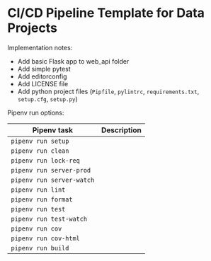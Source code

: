 # CI/CD Pipeline Template for Data Projects

Implementation notes:

- Add basic Flask app to web_api folder
- Add simple pytest
- Add editorconfig
- Add LICENSE file
- Add python project files (`Pipfile`, `pylintrc`, `requirements.txt`, `setup.cfg`, `setup.py`)

Pipenv run options:

| Pipenv task               | Description |
| ------------------------- | ----------- |
| `pipenv run setup`        |             |
| `pipenv run clean`        |             |
| `pipenv run lock-req`     |             |
| `pipenv run server-prod`  |             |
| `pipenv run server-watch` |             |
| `pipenv run lint`         |             |
| `pipenv run format`       |             |
| `pipenv run test`         |             |
| `pipenv run test-watch`   |             |
| `pipenv run cov`          |             |
| `pipenv run cov-html`     |             |
| `pipenv run build`        |             |
